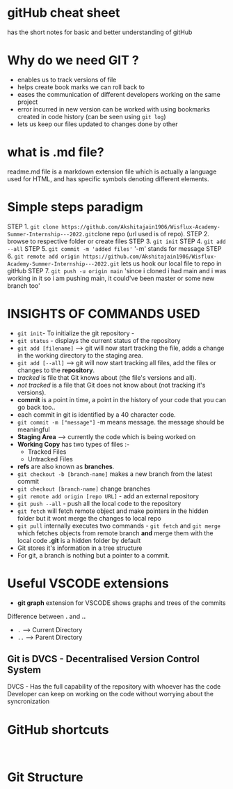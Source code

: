 # gitHub cheat sheet 
has the short notes for basic and better understanding of gitHub

# Why do we need GIT ?
+ enables us to track versions of file
+ helps create book marks we can roll back to
+ eases the communication of different developers working on the same project
+ error incurred in new version can be worked with using bookmarks created in code history (can be seen using `git log`)
+ lets us keep our files updated to changes done by other

# what is .md file?
  readme.md file is a markdown extension file which is actually a language used for HTML, and has specific symbols denoting different elements.

# Simple steps paradigm
STEP 1. `git clone https://github.com/Akshitajain1906/Wisflux-Academy-Summer-Internship---2022.git`clone repo (url used is of repo).
STEP 2. browse to respective folder or create files
STEP 3. `git init`
STEP 4. `git add --all`
STEP 5. `git commit -m 'added files'` '-m' stands for message
STEP 6. `git remote add origin https://github.com/Akshitajain1906/Wisflux-Academy-Summer-Internship---2022.git` lets us hook our local file to repo in gitHub
STEP 7. `git push -u origin main` 'since i cloned i had main and i was working in it so i am pushing main, it could've been master or some new branch too'

# INSIGHTS OF COMMANDS USED
+ `git init`- To initialize the git repository - 
+ `git status` - displays the current status of the repository
+ `git add [filename]` --> git will now start tracking the file, adds a change in the working directory to the staging area.
+ `git add [--all]` --> git will now start tracking all files, add the files or changes to the **repository**.
+ _tracked_ is file that Git knows about (the file's versions and all).
+ _not tracked_ is a file that Git does not know about (not tracking it's versions).
+ __commit__ is a point in time, a point in the history of your code that you can go back too..
+ each commit in git is identified by a 40 character code.
+ `git commit -m ["message"]` -m means message. the message should be meaningful
+ __Staging Area__ --> currently the code which is being worked on 
+ __Working Copy__ has two types of files :- 
    - Tracked Files
    - Untracked Files
+ __refs__ are also known as __branches__.
+ `git checkout -b [branch-name]` makes a new branch from the latest commit
+ `git checkout [branch-name]` change branches
+ `git remote add origin [repo URL]` - add an external repository
+ `git push --all` - push all the local code to the repository
+ `git fetch` will fetch remote object and make pointers in the hidden folder but it wont merge the changes to local repo
+ `git pull` internally executes two commands - `git fetch` and `git merge` which fetches objects from remote branch __and__ merge them with the local code
**.git** is a hidden folder by default
+ Git stores it's information in a tree structure
+ For git, a branch is nothing but a pointer to a commit.

# Useful VSCODE extensions 
+ __git graph__ extension for VSCODE shows graphs and trees of the commits

Difference between **.** and **..**
+ `.` --> Current Directory
+ `..` --> Parent Directory

## Git is DVCS - **Decentralised Version Control System**

DVCS - Has the full capability of the repository with whoever has the code
Developer can keep on working on the code without worrying about the syncronization


# GitHub shortcuts
<img src="">
<img src="">

# Git Structure
<img src="">